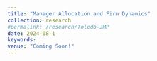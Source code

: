 ```yaml
---
title: "Manager Allocation and Firm Dynamics"
collection: research
#permalink: /research/Toledo-JMP
date: 2024-08-1
keywords: 
venue: "Coming Soon!"
---
```





